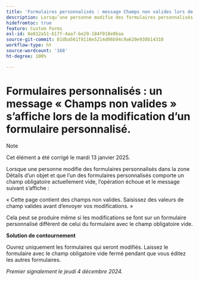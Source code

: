 ```yaml
---
title: 'Formulaires personnalisés : message Champs non valides lors de la modification d’un formulaire personnalisé'
description: Lorsqu’une personne modifie des formulaires personnalisés dans la zone Détails d’un objet et que l’un des formulaires personnalisés comporte un champ obligatoire actuellement vide, l’opération échoue et un message s’affiche. Une solution de contournement est disponible.
hidefromtoc: true
feature: Custom Forms
exl-id: 8e812a51-617f-4aa7-be29-184f018e9baa
source-git-commit: 81dba561f8116e5214d06b94c9a620e938b14310
workflow-type: ht
source-wordcount: '168'
ht-degree: 100%

---
```


# Formulaires personnalisés : un message « Champs non valides » s’affiche lors de la modification d’un formulaire personnalisé.

>[!NOTE]
>
>Cet élément a été corrigé le mardi 13 janvier 2025.

Lorsque une personne modifie des formulaires personnalisés dans la zone Détails d’un objet et que l’un des formulaires personnalisés comporte un champ obligatoire actuellement vide, l’opération échoue et le message suivant s’affiche :

« Cette page contient des champs non valides. Saisissez des valeurs de champ valides avant d’envoyer vos modifications. »

Cela peut se produire même si les modifications se font sur un formulaire personnalisé différent de celui du formulaire avec le champ obligatoire vide.

**Solution de contournement**

Ouvrez uniquement les formulaires qui seront modifiés. Laissez le formulaire avec le champ obligatoire vide fermé pendant que vous éditez les autres formulaires.

_Premier signalement le jeudi 4 décembre 2024._
